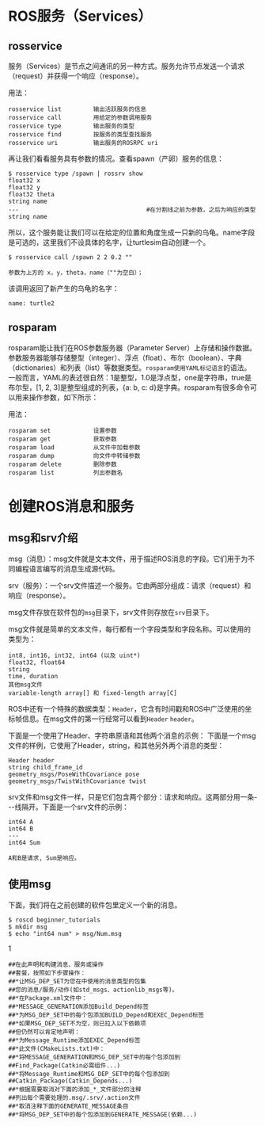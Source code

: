 # ROS服务（Services）

## rosservice
服务（Services）是节点之间通讯的另一种方式。服务允许节点发送一个请求（request）并获得一个响应（response）。 

用法：

    rosservice list         输出活跃服务的信息
    rosservice call         用给定的参数调用服务
    rosservice type         输出服务的类型
    rosservice find         按服务的类型查找服务
    rosservice uri          输出服务的ROSRPC uri

再让我们看看服务具有参数的情况。查看spawn（产卵）服务的信息：

    $ rosservice type /spawn | rossrv show
    float32 x                               
    float32 y
    float32 theta
    string name
    ---                                    #在分割线之前为参数，之后为响应的类型
    string name
所以，这个服务能让我们可以在给定的位置和角度生成一只新的乌龟。name字段是可选的，这里我们不设具体的名字，让turtlesim自动创建一个。

    $ rosservice call /spawn 2 2 0.2 ""

    参数为上方的 x，y，theta，name（""为空白）；
该调用返回了新产生的乌龟的名字：

    name: turtle2

## rosparam

rosparam能让我们在ROS参数服务器（Parameter Server）上存储和操作数据。参数服务器能够存储整型（integer）、浮点（float）、布尔（boolean）、字典（dictionaries）和列表（list）等数据类型。`rosparam使用YAML标记语言`的语法。一般而言，YAML的表述很自然：1是整型，1.0是浮点型，one是字符串，true是布尔型，[1, 2, 3]是整型组成的列表，{a: b, c: d}是字典。rosparam有很多命令可以用来操作参数，如下所示：

用法：

    rosparam set            设置参数
    rosparam get            获取参数
    rosparam load           从文件中加载参数
    rosparam dump           向文件中转储参数
    rosparam delete         删除参数
    rosparam list           列出参数名

# 创建ROS消息和服务

## msg和srv介绍

msg（消息）：msg文件就是文本文件，用于描述ROS消息的字段。它们用于为不同编程语言编写的消息生成源代码。

srv（服务）：一个srv文件描述一个服务。它由两部分组成：请求（request）和响应（response）。

msg文件存放在软件包的`msg`目录下，srv文件则存放在`srv`目录下。

msg文件就是简单的文本文件，每行都有一个字段类型和字段名称。可以使用的类型为：

    int8, int16, int32, int64 (以及 uint*)
    float32, float64
    string
    time, duration
    其他msg文件
    variable-length array[] 和 fixed-length array[C]

ROS中还有一个特殊的数据类型：`Header`，它含有时间戳和ROS中广泛使用的坐标帧信息。在msg文件的第一行经常可以看到`Header` `header`。

下面是一个使用了Header、字符串原语和其他两个消息的示例： 下面是一个msg文件的样例，它使用了Header，string，和其他另外两个消息的类型：

    Header header
    string child_frame_id
    geometry_msgs/PoseWithCovariance pose
    geometry_msgs/TwistWithCovariance twist

srv文件和msg文件一样，只是它们包含两个部分：请求和响应。这两部分用一条---线隔开。下面是一个srv文件的示例：

    int64 A
    int64 B
    ---
    int64 Sum

    A和B是请求, Sum是响应。

## 使用msg

下面，我们将在之前创建的软件包里定义一个新的消息。

    $ roscd beginner_tutorials
    $ mkdir msg
    $ echo "int64 num" > msg/Num.msg

1

    ##在此声明和构建消息、服务或操作
    ##套餐，按照如下步骤操作：
    ##*让MSG_DEP_SET为您在中使用的消息类型的包集
    ##您的消息/服务/动作(如std_msgs、actionlib_msgs等)。
    ##*在Package.xml文件中：
    ##*MESSAGE_GENERATION添加Build_Depend标签
    ##*为MSG_DEP_SET中的每个包添加BUILD_Depend和EXEC_Depend标签
    ##*如果MSG_DEP_SET不为空，则已拉入以下依赖项
    ##但仍然可以肯定地声明：
    ##*为Message_Runtime添加EXEC_Depend标签
    ##*此文件(CMakeLists.txt)中：
    ##*将MESSAGE_GENERATION和MSG_DEP_SET中的每个包添加到
    ##Find_Package(Catkin必需组件...)
    ##*将Message_Runtime和MSG_DEP_SET中的每个包添加到
    ##Catkin_Package(Catkin_Depends...)
    ##*根据需要取消对下面的添加_*_文件部分的注释
    ##列出每个需要处理的.msg/.srv/.action文件
    ##*取消注释下面的GENERATE_MESSAGE条目
    ##*将MSG_DEP_SET中的每个包添加到GENERATE_MESSAGE(依赖...)
